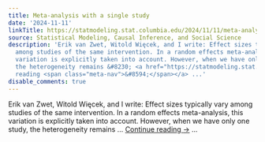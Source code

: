 ```yaml
---
title: Meta-analysis with a single study
date: '2024-11-11'
linkTitle: https://statmodeling.stat.columbia.edu/2024/11/11/meta-analysis-with-a-single-study/
source: Statistical Modeling, Causal Inference, and Social Science
description: 'Erik van Zwet, Witold Więcek, and I write: Effect sizes typically vary
  among studies of the same intervention. In a random effects meta-analysis, this
  variation is explicitly taken into account. However, when we have only one study,
  the heterogeneity remains &#8230; <a href="https://statmodeling.stat.columbia.edu/2024/11/11/meta-analysis-with-a-single-study/">Continue
  reading <span class="meta-nav">&#8594;</span></a> ...'
disable_comments: true
---
```

Erik van Zwet, Witold Więcek, and I write: Effect sizes typically vary among studies of the same intervention. In a random effects meta-analysis, this variation is explicitly taken into account. However, when we have only one study, the heterogeneity remains &#8230; <a href="https://statmodeling.stat.columbia.edu/2024/11/11/meta-analysis-with-a-single-study/">Continue reading <span class="meta-nav">&#8594;</span></a> ...